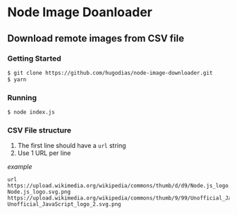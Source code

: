 # Node Image Doanloader
## Download remote images from CSV file

### Getting Started

```bash
$ git clone https://github.com/hugodias/node-image-downloader.git
$ yarn
```

### Running
```bash
$ node index.js
```

### CSV File structure

1. The first line should have a `url` string
1. Use 1 URL per line

_example_
```csv
url
https://upload.wikimedia.org/wikipedia/commons/thumb/d/d9/Node.js_logo.svg/220px-Node.js_logo.svg.png
https://upload.wikimedia.org/wikipedia/commons/thumb/9/99/Unofficial_JavaScript_logo_2.svg/140px-Unofficial_JavaScript_logo_2.svg.png
```
